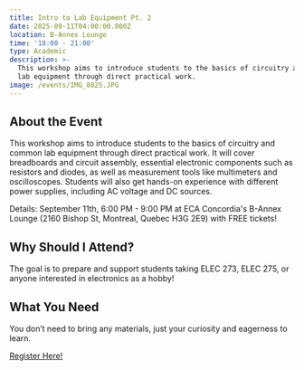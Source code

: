 ```yaml
---
title: Intro to Lab Equipment Pt. 2
date: 2025-09-11T04:00:00.000Z
location: B-Annex Lounge
time: '18:00 - 21:00'
type: Academic
description: >-
  This workshop aims to introduce students to the basics of circuitry and common
  lab equipment through direct practical work.
image: /events/IMG_8825.JPG
---
```


## About the Event

This workshop aims to introduce students to the basics of circuitry and common lab equipment through direct practical work. It will cover breadboards and circuit assembly, essential electronic components such as resistors and diodes, as well as measurement tools like multimeters and oscilloscopes. Students will also get hands-on experience with different power supplies, including AC voltage and DC sources.

Details: September 11th, 6:00 PM - 9:00 PM at ECA Concordia's B-Annex Lounge (2160 Bishop St, Montreal, Quebec H3G 2E9) with FREE tickets!

## Why Should I Attend?

The goal is to prepare and support students taking ELEC 273, ELEC 275, or anyone interested in electronics as a hobby!

## What You Need

You don’t need to bring any materials, just your curiosity and eagerness to learn.

[Register Here!](https://www.zeffy.com/en-CA/ticketing/ieee-intro-to-lab-equipment-pt--2 "Register Here!")
